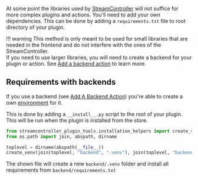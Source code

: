 At some point the libraries used by [StreamController](https://github.com/Core447/StreamController) will not suffice for more complex plugins and actions. You'll need to add your own dependencies. This can be done by adding a `requirements.txt` file to root directory of your plugin.

!!! warning
    This method is only meant to be used for small libraries that are needed in the frontend and do not interfere with the ones of the StreamController.  
    If you need to use larger libraries, you will need to create a backend for your plugin or action.
    See [Add a backend action](add_a_backend_action.md) to learn more.

## Requirements with backends
If you use a backend (see [Add A Backend Action](add_a_backend_action.md)) you're able to create a own [environment](https://docs.python.org/3/library/venv.html) for it.

This is done by adding a `__install__.py` script to the root of your plugin. This will be run when the plugin is installed from the store.

```python title="__install__.py"
from streamcontroller_plugin_tools.installation_helpers import create_venv
from os.path import join, abspath, dirname

toplevel = dirname(abspath(__file__))
create_venv(join(toplevel, "backend", ".venv"), join(toplevel, "backend", "requirements.txt"))
```
The shown file will create a new `backend/.venv` folder and install all requirements from `backend/requirements.txt`